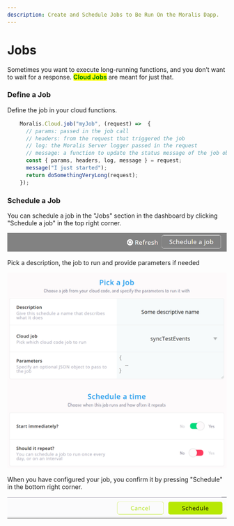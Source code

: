 ```yaml
---
description: Create and Schedule Jobs to Be Run On the Moralis Dapp.
---
```


# Jobs

Sometimes you want to execute long-running functions, and you don’t want to wait for a response. <mark style="color:green;">**Cloud Jobs**</mark> are meant for just that.

### Define a Job

Define the job in your cloud functions.&#x20;

```javascript
    Moralis.Cloud.job("myJob", (request) =>  {
      // params: passed in the job call
      // headers: from the request that triggered the job
      // log: the Moralis Server logger passed in the request
      // message: a function to update the status message of the job object
      const { params, headers, log, message } = request;
      message("I just started");
      return doSomethingVeryLong(request);
    });
```

### Schedule a Job

You can schedule a job in the "Jobs" section in the dashboard by clicking "Schedule a job" in the top right corner.

![](<../../.gitbook/assets/image (44).png>)

Pick a description, the job to run and provide parameters if needed

![](<../../.gitbook/assets/image (46).png>)

When you have configured your job, you confirm it by pressing "Schedule" in the bottom right corner.

![](<../../.gitbook/assets/image (47).png>)
